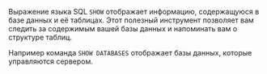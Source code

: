 Выражение языка SQL `SHOW` отображает информацию, содержащуюся в базе данных и её таблицах. Этот полезный инструмент позволяет вам следить за содержимым вашей базы данных и напоминать вам о структуре таблиц.

Например команда `SHOW DATABASES` отображает базы данных, которые управляются сервером.
